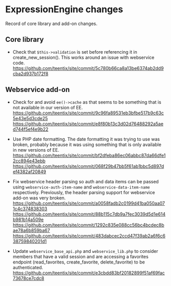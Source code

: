 ExpressionEngine changes
========================

Record of core library and add-on changes.

## Core library

* Check that `$this->validation` is set before referencing it in
  create_new_session(). This works around an issue with webservice
  code. https://github.com/teentix/site/commit/5c780b66ca8a13be6374ab2dd9cba2d937b172f8

## Webservice add-on

* Check for and avoid `ee()->cache` as that seems to be something that is not
  available in our version of EE.
  https://github.com/teentix/site/commit/9c96fa89531eb3bfbe517b9c63c5e43e5d3cde25
  https://github.com/teentix/site/commit/e8f80b13c3d02d76488292a5aed744f5ef4e9b22

* Use PHP date formatting. The date formatting it was trying to use was broken,
  probably because it was using something that is only available in new
  versions of EE.
  https://github.com/teentix/site/commit/bf2dfeba86ec06abbc87da66dfe12cc894e43ebb
  https://github.com/teentix/site/commit/068f29b47bb5f61ab1bbc5d897def4382af20849

* Fix webservice header parsing so auth and data items can be passed using
  `webservice-auth-item-name` and `webservice-data-item-name`
  respectively. Previously, the header parsing support for webservice add-on
  was very broken.
  https://github.com/teentix/site/commit/a0058fadb2c0199d41ba050aa071c4c374838303
  https://github.com/teentix/site/commit/88b115c7db9a7fec3039d5d1e614b981b14a509e
  https://github.com/teentix/site/commit/1292c835e088cc56bc4bcdec8bae78a6b859ba67
  https://github.com/teentix/site/commit/483dabcec2ccd47f39ab2a6f6c638759840201d1

* Update `webservice_base_api.php` and `webservice_lib.php` to consider members
  that have a valid session and are accessing a favorites endpoint
  (read_favorites, create_favorite, delete_favorite) to be authenticated.
  https://github.com/teentix/site/commit/e3cbdd83bf20182899f51af69fac73678ce7cdc8
